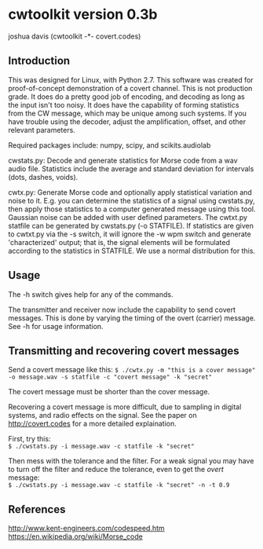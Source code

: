 
cwtoolkit version 0.3b
======================

joshua davis (cwtoolkit -*- covert.codes)

 Introduction
 ------------

This was designed for Linux, with Python 2.7.  This software was created for proof-of-concept
demonstration of a covert channel.  This is not production grade.
It does do a pretty good job of encoding, and decoding as long as the input isn't too noisy.
It does have the capability of forming statistics from the CW message, which may be unique
among such systems.  If you have trouble using the decoder, adjust the amplification, offset,
and other relevant parameters.

Required packages include: numpy, scipy, and scikits.audiolab

cwstats.py: Decode and generate statistics for Morse code from a wav audio file.
			Statistics include the average and standard deviation for intervals
			(dots, dashes, voids).

cwtx.py:    Generate Morse code and optionally apply statistical variation and noise to it.
			E.g. you can determine the statistics of a signal using cwstats.py, then apply
			those statistics to a computer generated message using this tool.  Gaussian
			noise can be added with user defined parameters.  The cwtxt.py statfile can be
			generated by cwstats.py (-o STATFILE).  If statistics are given to cwtxt.py via
			the -s switch, it will ignore the -w wpm switch and generate 'characterized'
			output; that is, the signal elements will be formulated according to the
			statistics in STATFILE.  We use a normal distribution for this.


  Usage
  -----

 The -h switch gives help for any of the commands.

 The transmitter and receiver now include the capability to send covert messages.  This is done
by varying the timing of the overt (carrier) message.  See -h for usage information.


 Transmitting and recovering covert messages
 -------------------------------------------

 Send a covert message like this:
    `$ ./cwtx.py -m "this is a cover message" -o message.wav -s statfile -c "covert message" -k "secret"`

 The covert message must be shorter than the cover message.

 Recovering a covert message is more difficult, due to sampling in digital systems, and radio
 effects on the signal.  See the paper on http://covert.codes for a more detailed explaination.

 First, try this:  
    `$ ./cwstats.py -i message.wav -c statfile -k "secret"`

 Then mess with the tolerance and the filter.  For a weak signal you may have to turn off the filter
 and reduce the tolerance, even to get the *overt* message:  
    `$ ./cwstats.py -i message.wav -c statfile -k "secret" -n -t 0.9`


 References
 ----------

 http://www.kent-engineers.com/codespeed.htm  
 https://en.wikipedia.org/wiki/Morse_code

